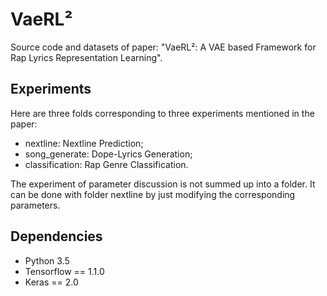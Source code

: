 # VaeRL²

Source code and datasets of paper: "VaeRL²: A VAE based Framework for Rap Lyrics Representation Learning".

## Experiments

Here are three folds corresponding to three experiments mentioned in the paper:
- nextline: Nextline Prediction;
- song_generate: Dope-Lyrics Generation;
- classification: Rap Genre Classification.

The experiment of parameter discussion is not summed up into a folder. It can be done with folder nextline by just modifying the corresponding parameters.

## Dependencies

- Python 3.5
- Tensorflow == 1.1.0
- Keras == 2.0
